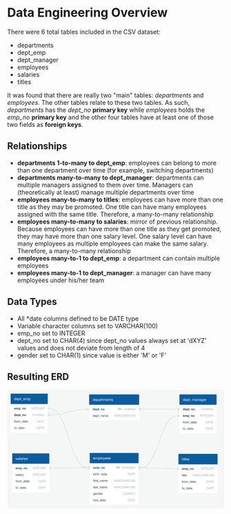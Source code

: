 # Data Engineering Overview

There were 6 total tables included in the CSV dataset: 
* departments
* dept_emp
* dept_manager
* employees
* salaries
* titles

It was found that there are really two "main" tables: *departments* and *employees*. The other tables relate to these two tables. As such, *departments* has the *dept_no* **primary key** while *employees* holds the *emp_no* **primary key** and the other four tables have at least one of those two fields as **foreign keys**. 

## Relationships

* **departments 1-to-many to dept_emp**: employees can belong to more than one department over time (for example, switching departments)
* **departments many-to-many to dept_manager**: departments can multiple managers assigned to them over time. Managers can (theoretically at least) manage multiple departments over time
* **employees many-to-many to titles**: employees can have more than one title as they may be promoted. One title can have many employees assigned with the same title. Therefore, a many-to-many relationship
* **employees many-to-many to salaries**: mirror of previous relationship. Because employees can have more than one title as they get promoted, they may have more than one salary level. One salary level can have many employees as multiple employees can make the same salary. Therefore, a many-to-many relationship
* **employees many-to-1 to dept_emp**: a department can contain multiple employees
* **employees many-to-1 to dept_manager**: a manager can have many employees under his/her team

## Data Types
* All *date columns defined to be DATE type
* Variable character columns set to VARCHAR(100)
* emp_no set to INTEGER
* dept_no set to CHAR(4) since dept_no values always set at 'dXYZ' values and does not deviate from length of 4
* gender set to CHAR(1) since value is either 'M' or 'F'

## Resulting ERD
![alt text](https://github.com/c-l-nguyen/sql-challenge/blob/master/EmployeeSQL/data_model/ERD_image.png "ERD for PH")